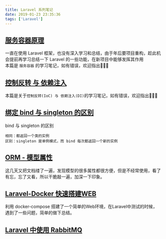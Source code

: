 ```yaml
---
title: Laravel 系列笔记
date: 2019-01-23 23:35:36
tags: ['Laravel']
---
```

## [服务容器原理](/laravel/provider-base.html)
一直在使用 Laravel 框架，也没有深入学习和总结，由于年后要项目重构，趁此机会提前再学习总结一下 Laravel 的一些功能，在新项目中能够发挥其作用  
本篇是 `服务容器` 的学习笔记，如有错误，欢迎指出👏👏👏

<!-- ## [服务容器绑定](/laravel/binding.html)
本文是依赖注入（Depeendency Injection）系列教程的第 5 篇文章，本系列教程主要讲解如何使用 PHP 实现一个轻量级服务容器，教程包括： -->

## [控制反转 与 依赖注入](/laravel/ioc.html)
本篇是关于`控制反转(IoC) 与 依赖注入(DI)`的学习笔记，如有错误，欢迎指出👏👏👏

## [绑定 bind 与 singleton 的区别](/laravel/bind-singleton.html)
bind 与 singleton 的区别

    相同：都返回一个类的实例  
    区别：singleton 是单例模式，而 bind 每次都返回一个新的实例

## [ORM - 模型属性](/laravel/model-attribute.html)
这几天又把文档缕了一遍，发现模型的很多属性都很方便，但是不经常使用，看了有忘，忘了又看，所以干脆敲一遍，加深一下印象。

## [Laravel-Docker 快速搭建WEB](/laravel/laravel-docker.html)
利用 docker-compose 搭建了一个简单的Web环境，在Laravel中测试的时候，遇到了一些问题，简单的做下总结。

## [Laravel 中使用 RabbitMQ](/laravel/laravel-rabbitmq.html)